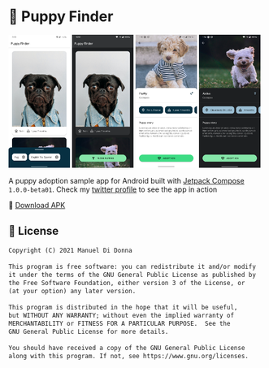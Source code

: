 # :dog: Puppy Finder

<p>
  <img width="24%" src="art/puppies_list_light.png?raw=true">
  <img width="24%" src="art/puppies_list_night.png?raw=true">
  <img width="24%" src="art/puppy_details_light.png?raw=true">
  <img width="24%" src="art/puppy_details_night.png?raw=true">
</p>

A puppy adoption sample app for Android built with [Jetpack Compose](https://developer.android.com/jetpack/compose) `1.0.0-beta01`. Check my [twitter profile](https://twitter.com/manueldidonna/status/1365421315524591620) to see the app in action

:rocket: [Download APK](https://github.com/manueldidonna/puppy-finder/releases/tag/v.1.0.0)

## :scroll: License
<pre><code>Copyright (C) 2021 Manuel Di Donna

This program is free software: you can redistribute it and/or modify
it under the terms of the GNU General Public License as published by
the Free Software Foundation, either version 3 of the License, or
(at your option) any later version.

This program is distributed in the hope that it will be useful,
but WITHOUT ANY WARRANTY; without even the implied warranty of
MERCHANTABILITY or FITNESS FOR A PARTICULAR PURPOSE.  See the
GNU General Public License for more details.

You should have received a copy of the GNU General Public License
along with this program. If not, see https://www.gnu.org/licenses.
</code></pre>

